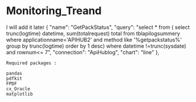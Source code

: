 # Monitoring_Treand

I will add it later
    {
      "name": "GetPackStatus",
      "query": "select * from ( select trunc(logtime) datetime, sum(totalrequest) total from tblapilogsummery where applicationname='APIHUB2' and method like '%getpackstatus%' group by trunc(logtime) order by 1 desc) where datetime !=trunc(sysdate) and rownum<= 7",
      "connection": "ApiHublog",
      "chart": "line"
    },

    Required packages :

    pandas 
    pdfkit
    FPDF
    cx_Oracle
    matplotlib